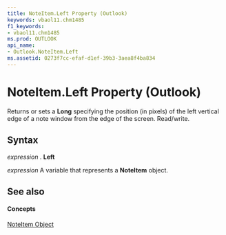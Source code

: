 ```yaml
---
title: NoteItem.Left Property (Outlook)
keywords: vbaol11.chm1485
f1_keywords:
- vbaol11.chm1485
ms.prod: OUTLOOK
api_name:
- Outlook.NoteItem.Left
ms.assetid: 0273f7cc-efaf-d1ef-39b3-3aea8f4ba834
---
```



# NoteItem.Left Property (Outlook)

Returns or sets a  **Long** specifying the position (in pixels) of the left vertical edge of a note window from the edge of the screen. Read/write.


## Syntax

 _expression_ . **Left**

 _expression_ A variable that represents a **NoteItem** object.


## See also


#### Concepts


[NoteItem Object](noteitem-object-outlook.md)

